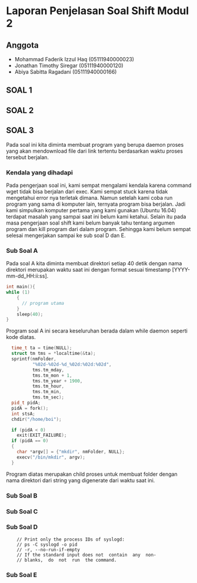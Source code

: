 # Laporan Penjelasan Soal Shift Modul 2

## Anggota

- Mohammad Faderik Izzul Haq (05111940000023)
- Jonathan Timothy Siregar (05111940000120)
- Abiya Sabitta Ragadani (05111940000166)

## SOAL 1

## SOAL 2

## SOAL 3

Pada soal ini kita diminta membuat program yang berupa daemon proses yang akan mendownload file dari link tertentu berdasarkan waktu proses tersebut berjalan.

### Kendala yang dihadapi

Pada pengerjaan soal ini, kami sempat mengalami kendala karena command wget tidak bisa berjalan dari exec. Kami sempat stuck karena tidak mengetahui error nya terletak dimana. Namun setelah kami coba run program yang sama di komputer lain, ternyata program bisa berjalan. Jadi kami simpulkan komputer pertama yang kami gunakan (Ubuntu 16.04) terdapat masalah yang sampai saat ini belum kami ketahui. Selain itu pada masa pengerjaan soal shift kami belum banyak tahu tentang argumen program dan kill program dari dalam program. Sehingga kami belum sempat selesai mengerjakan sampai ke sub soal D dan E.

### Sub Soal A

Pada soal A kita diminta membuat direktori setiap 40 detik dengan nama direktori merupakan waktu saat ini dengan format sesuai timestamp [YYYY-mm-dd_HH:ii:ss].

```cpp
int main(){
while (1)
    {
      // program utama
    }
    sleep(40);
}

```

Program soal A ini secara keseluruhan berada dalam while daemon seperti kode diatas.

```cpp
  time_t ta = time(NULL);
  struct tm tms = *localtime(&ta);
  sprintf(nmFolder,
          "%02d-%02d-%d_%02d:%02d:%02d",
          tms.tm_mday,
          tms.tm_mon + 1,
          tms.tm_year + 1900,
          tms.tm_hour,
          tms.tm_min,
          tms.tm_sec);
  pid_t pidA;
  pidA = fork();
  int stsA;
  chdir("/home/boi");

  if (pidA < 0)
    exit(EXIT_FAILURE);
  if (pidA == 0)
  {
    char *argv[] = {"mkdir", nmFolder, NULL};
    execv("/bin/mkdir", argv);
  }
```

Program diatas merupakan child proses untuk membuat folder dengan nama direktori dari string yang digenerate dari waktu saat ini.

### Sub Soal B

### Sub Soal C

### Sub Soal D

        // Print only the process IDs of syslogd:
        // ps -C syslogd -o pid
        // -r, --no-run-if-empty
        // If the standard input does not  contain  any  non‐
        // blanks,  do  not  run  the command.

### Sub Soal E
